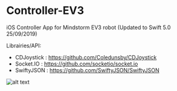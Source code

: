 # Controller-EV3
iOS Controller App for Mindstorm EV3 robot (Updated to Swift 5.0 25/09/2019)

Librairies/API:
  * CDJoystick : https://github.com/Coledunsby/CDJoystick
  * Socket.IO : https://github.com/socketio/socket.io
  * SwiftyJSON : https://github.com/SwiftyJSON/SwiftyJSON
  
![alt text](https://github.com/Kingamattack/Controller-EV3/blob/master/Screenshots/main.png)
